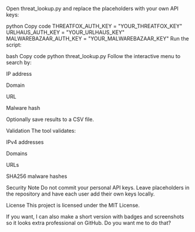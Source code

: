 Open threat_lookup.py and replace the placeholders with your own API keys:

python
Copy code
THREATFOX_AUTH_KEY = "YOUR_THREATFOX_KEY"
URLHAUS_AUTH_KEY = "YOUR_URLHAUS_KEY"
MALWAREBAZAAR_AUTH_KEY = "YOUR_MALWAREBAZAAR_KEY"
Run the script:

bash
Copy code
python threat_lookup.py
Follow the interactive menu to search by:

IP address

Domain

URL

Malware hash

Optionally save results to a CSV file.

Validation
The tool validates:

IPv4 addresses

Domains

URLs

SHA256 malware hashes

Security Note
Do not commit your personal API keys. Leave placeholders in the repository and have each user add their own keys locally.

License
This project is licensed under the MIT License.

If you want, I can also make a short version with badges and screenshots so it looks extra professional on GitHub. Do you want me to do that?
